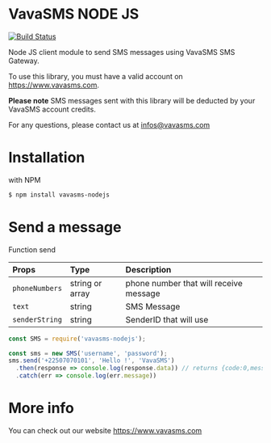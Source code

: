 # VavaSMS NODE JS
[![Build Status](https://travis-ci.com/adisaf/vavasms-nodejs.svg?branch=master)](https://travis-ci.com/adisaf/vavasms-nodejs)

Node JS client module to send SMS messages using VavaSMS SMS Gateway.

To use this library, you must have a valid account on https://www.vavasms.com.

**Please note** SMS messages sent with this library will be deducted by your VavaSMS account credits.

For any questions, please contact us at infos@vavasms.com

# Installation

with NPM
```bash
$ npm install vavasms-nodejs
```
# Send a message
Function send

| Props        | Type           | Description  |
| :------------- |:-------------| :-----|
| `phoneNumbers`      | string or array | phone number that will receive message |
| `text`      | string | SMS Message |
| `senderString`      | string | SenderID that will use |
```js
const SMS = require('vavasms-nodejs');

const sms = new SMS('username', 'password');
sms.send('+22507070101', 'Hello !', 'VavaSMS')
  .then(response => console.log(response.data)) // returns {code:0,message:string,data:[{lot_id:string,message_id:string,status:string}]}
  .catch(err => console.log(err.message))
```

# More info

You can check out our website https://www.vavasms.com
